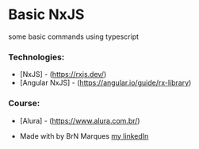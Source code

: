 # Basic NxJS
 
<p>some basic commands using typescript</p>



### Technologies:

* [NxJS] - (https://rxjs.dev/)
* [Angular NxJS] - (https://angular.io/guide/rx-library)


### Course:

* [Alura] - (https://www.alura.com.br/)


* Made with by BrN Marques [my linkedIn](https://www.linkedin.com/in/brunomarques85/)
